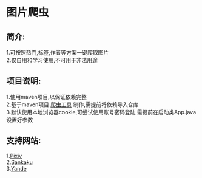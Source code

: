 图片爬虫
======

## 简介:

1.可按照热门,标签,作者等方案一键爬取图片  
2.仅自用和学习使用,不可用于非法用途

## 项目说明:

1.使用maven项目,以保证依赖完整  
2.基于maven项目 [爬虫工具](https://github.com/hnuuhc/often-utils) 制作,需提前将依赖导入仓库  
3.默认使用本地浏览器cookie,可尝试使用账号密码登陆,需提前在启动类App.java设置好参数

## 支持网站:

1.[Pixiv](https://www.pixiv.net)  
2.[Sankaku](https://chan.sankakucomplex.com)  
3.[Yande](https://yande.re)